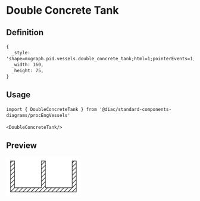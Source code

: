 # Double Concrete Tank

## Definition

```
{
  _style: 'shape=mxgraph.pid.vessels.double_concrete_tank;html=1;pointerEvents=1;align=center;verticalLabelPosition=bottom;verticalAlign=top;dashed=0;',
  _width: 160,
  _height: 75,
}
```

## Usage

```
import { DoubleConcreteTank } from '@diac/standard-components-diagrams/procEngVessels'

<DoubleConcreteTank/>
```

## Preview

<img src="./double-concrete-tank.png" width="200"/>
